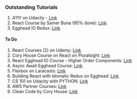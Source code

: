 ### Outstanding Tutorials

1. A11Y on Udacity - [Link](https://classroom.udacity.com/courses/ud891)
2. React Course by Samer Buna (95% done): [Link](https://app.pluralsight.com/paths/skills/react)
3. Egghead IO Redux: [Link](https://egghead.io/lessons/javascript-redux-avoiding-array-mutations-with-concat-slice-and-spread)


#### To Do 
1. React Courses (2) on Udemy: [Link](https://www.udemy.com/home/my-courses/learning/)
2. Cory House Course on React on Pluralsight: [Link](https://app.pluralsight.com/paths/skills/react)
3. React Egghead IO Course - Higher Order Components: [Link](https://egghead.io/lessons/react-write-a-higher-order-component-from-scratch)
4. Async Await Egghead Course: [Link](https://egghead.io/courses/asynchronous-javascript-with-async-await)
6. Flexbox on Laracasts: [Link](https://laracasts.com/series/learn-flexbox-through-examples)
7. Building React with Idomatic Redux on Egghead: [Link](https://egghead.io/courses/building-react-applications-with-idiomatic-redux)
8. CS 101 on Udacity with PYTHON: [Link](https://classroom.udacity.com/courses/cs101)
9. AWS Partner Courses: [Link](https://www.aws.training/learningobject/curriculum?id=11276)
10. Clean Code by Cory House: [Link](https://app.pluralsight.com/library/courses/writing-clean-code-humans/table-of-contents)
